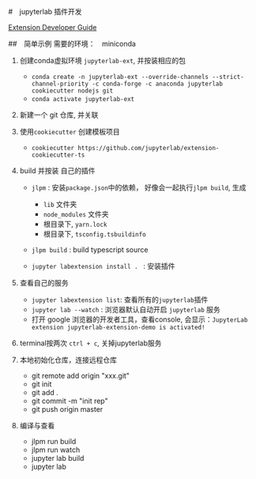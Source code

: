 #　jupyterlab 插件开发

[Extension Developer Guide](https://jupyterlab.readthedocs.io/en/stable/developer/extension_dev.html)

##　简单示例
需要的环境：　miniconda

1. 创建conda虚拟环境 `jupyterlab-ext`, 并按装相应的包

    - `conda create -n jupyterlab-ext --override-channels --strict-channel-priority -c conda-forge -c anaconda jupyterlab cookiecutter nodejs git`
    - `conda activate jupyterlab-ext`
2.  新建一个 git 仓库, 并关联
    
3. 使用`cookiecutter` 创建模板项目
    
    - `cookiecutter https://github.com/jupyterlab/extension-cookiecutter-ts`
    
4. build 并按装 自己的插件

   - `jlpm` : 安装`package.json`中的依赖， 好像会一起执行`jlpm build`, 生成
      - `lib` 文件夹
      - `node_modules` 文件夹
      - 根目录下, `yarn.lock`
      - 根目录下, `tsconfig.tsbuildinfo`
      
   - `jlpm build` : build typescript source
   - `jupyter labextension install . ` : 安装插件
  
5. 查看自己的服务
    
    - `jupyter labextension list`: 查看所有的`jupyterlab`插件 
    - `jupyter lab --watch` : 浏览器默认自动开启 `jupyterlab` 服务
    - 打开 google 浏览器的开发者工具，查看console, 会显示：`JupyterLab extension jupyterlab-extension-demo is activated!`
 
6. terminal按两次 `ctrl + c`, 关掉jupyterlab服务
 
7. 本地初始化仓库，连接远程仓库
    
    - git remote add origin "xxx.git"    
    - git init
    - git add .
    - git commit -m "init rep"
    - git push origin master
8.  编译与查看
    - jlpm run build
    - jlpm run watch
    - jupyter lab build
    - jupyter lab 